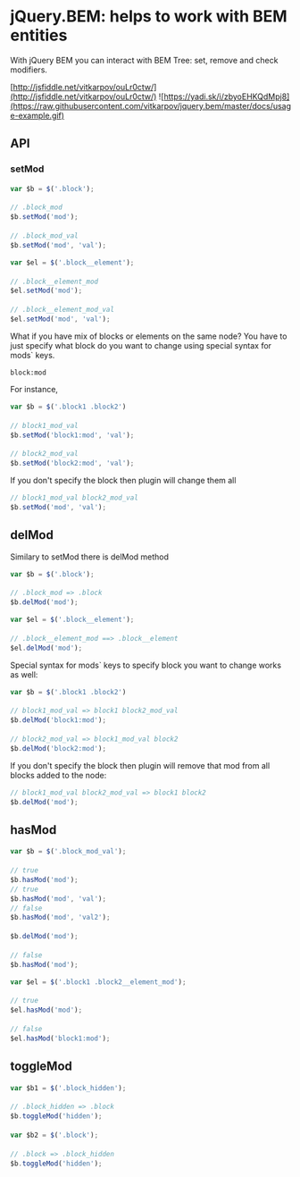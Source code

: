 # jQuery.BEM: helps to work with BEM entities

With jQuery BEM you can interact with BEM Tree: set, remove and check modifiers.

[http://jsfiddle.net/vitkarpov/ouLr0ctw/](http://jsfiddle.net/vitkarpov/ouLr0ctw/)
![https://yadi.sk/i/zbyoEHKQdMpj8](https://raw.githubusercontent.com/vitkarpov/jquery.bem/master/docs/usage-example.gif)

## API

### setMod

```js
var $b = $('.block');

// .block_mod
$b.setMod('mod');

// .block_mod_val
$b.setMod('mod', 'val');

```

```js
var $el = $('.block__element');

// .block__element_mod
$el.setMod('mod');

// .block__element_mod_val
$el.setMod('mod', 'val');
```

What if you have mix of blocks or elements on the same node? You have to just specify what block do you want to change using special syntax for mods` keys.

```
block:mod
```

For instance,

```js
var $b = $('.block1 .block2')

// block1_mod_val
$b.setMod('block1:mod', 'val');

// block2_mod_val
$b.setMod('block2:mod', 'val');
```

If you don't specify the block then plugin will change them all

```js
// block1_mod_val block2_mod_val
$b.setMod('mod', 'val');
```

## delMod

Similary to setMod there is delMod method

```js
var $b = $('.block');

// .block_mod => .block
$b.delMod('mod');

```

```js
var $el = $('.block__element');

// .block__element_mod ==> .block__element
$el.delMod('mod');
```

Special syntax for mods` keys to specify block you want to change works as well:

```js
var $b = $('.block1 .block2')

// block1_mod_val => block1 block2_mod_val
$b.delMod('block1:mod');

// block2_mod_val => block1_mod_val block2
$b.delMod('block2:mod');
```

If you don't specify the block then plugin will remove that mod from all blocks added to the node:

```js
// block1_mod_val block2_mod_val => block1 block2
$b.delMod('mod');
```

## hasMod

```js
var $b = $('.block_mod_val');

// true
$b.hasMod('mod');
// true
$b.hasMod('mod', 'val');
// false
$b.hasMod('mod', 'val2');

$b.delMod('mod');

// false
$b.hasMod('mod');
```

```js
var $el = $('.block1 .block2__element_mod');

// true
$el.hasMod('mod');

// false
$el.hasMod('block1:mod');
```

## toggleMod

```js
var $b1 = $('.block_hidden');

// .block_hidden => .block
$b.toggleMod('hidden');

var $b2 = $('.block');

// .block => .block_hidden
$b.toggleMod('hidden');
```

